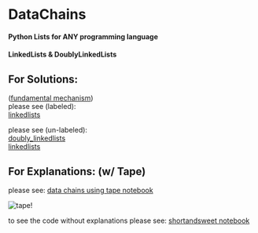 # DataChains
#### Python Lists for ANY programming language
#### LinkedLists & DoublyLinkedLists

## For Solutions:  
([fundamental mechanism](explanations/fundamentalmechanism.ipynb))  
please see (labeled):  
[linkedlists](linkedlists.ipynb)  
  
please see (un-labeled):  
[doubly_linkedlists](doubly_linkedlists.ipynb)  
[linkedlists](explanations/shortandsweet.ipynb)

## For Explanations: (w/ Tape)
please see:
[data chains using tape notebook](explanations/data_chains.ipynb)

![tape!](explanations/res/tape.gif)

to see the code without explanations please see:
[shortandsweet notebook](explanations/shortandsweet.ipynb)
